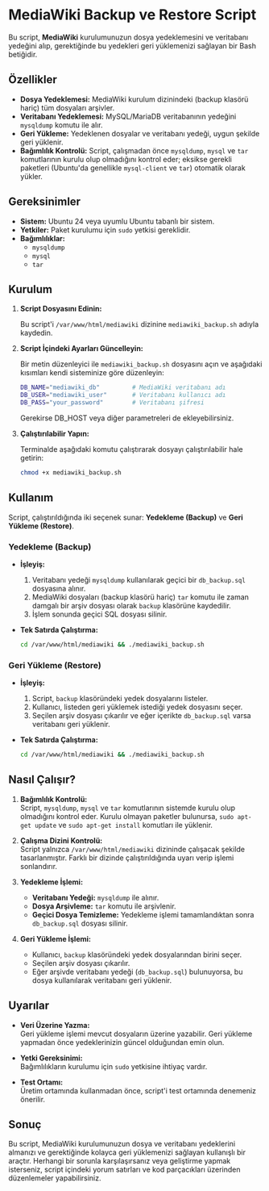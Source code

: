 
# MediaWiki Backup ve Restore Script

Bu script, **MediaWiki** kurulumunuzun dosya yedeklemesini ve veritabanı yedeğini alıp, gerektiğinde bu yedekleri geri yüklemenizi sağlayan bir Bash betiğidir.

## Özellikler

- **Dosya Yedeklemesi:** MediaWiki kurulum dizinindeki (backup klasörü hariç) tüm dosyaları arşivler.
- **Veritabanı Yedeklemesi:** MySQL/MariaDB veritabanının yedeğini `mysqldump` komutu ile alır.
- **Geri Yükleme:** Yedeklenen dosyalar ve veritabanı yedeği, uygun şekilde geri yüklenir.
- **Bağımlılık Kontrolü:** Script, çalışmadan önce `mysqldump`, `mysql` ve `tar` komutlarının kurulu olup olmadığını kontrol eder; eksikse gerekli paketleri (Ubuntu'da genellikle `mysql-client` ve `tar`) otomatik olarak yükler.

## Gereksinimler

- **Sistem:** Ubuntu 24 veya uyumlu Ubuntu tabanlı bir sistem.
- **Yetkiler:** Paket kurulumu için `sudo` yetkisi gereklidir.
- **Bağımlılıklar:**  
  - `mysqldump`  
  - `mysql`  
  - `tar`

## Kurulum

1. **Script Dosyasını Edinin:**

   Bu script'i `/var/www/html/mediawiki` dizinine `mediawiki_backup.sh` adıyla kaydedin.

2. **Script İçindeki Ayarları Güncelleyin:**

   Bir metin düzenleyici ile `mediawiki_backup.sh` dosyasını açın ve aşağıdaki kısımları kendi sisteminize göre düzenleyin:

   ```bash
   DB_NAME="mediawiki_db"         # MediaWiki veritabanı adı
   DB_USER="mediawiki_user"       # Veritabanı kullanıcı adı
   DB_PASS="your_password"        # Veritabanı şifresi
   ```

   Gerekirse DB_HOST veya diğer parametreleri de ekleyebilirsiniz.

3. **Çalıştırılabilir Yapın:**

   Terminalde aşağıdaki komutu çalıştırarak dosyayı çalıştırılabilir hale getirin:

   ```bash
   chmod +x mediawiki_backup.sh
   ```

## Kullanım

Script, çalıştırıldığında iki seçenek sunar: **Yedekleme (Backup)** ve **Geri Yükleme (Restore)**.

### Yedekleme (Backup)

- **İşleyiş:**  
  1. Veritabanı yedeği `mysqldump` kullanılarak geçici bir `db_backup.sql` dosyasına alınır.
  2. MediaWiki dosyaları (backup klasörü hariç) `tar` komutu ile zaman damgalı bir arşiv dosyası olarak `backup` klasörüne kaydedilir.
  3. İşlem sonunda geçici SQL dosyası silinir.

- **Tek Satırda Çalıştırma:**

  ```bash
  cd /var/www/html/mediawiki && ./mediawiki_backup.sh
  ```

### Geri Yükleme (Restore)

- **İşleyiş:**  
  1. Script, `backup` klasöründeki yedek dosyalarını listeler.
  2. Kullanıcı, listeden geri yüklemek istediği yedek dosyasını seçer.
  3. Seçilen arşiv dosyası çıkarılır ve eğer içerikte `db_backup.sql` varsa veritabanı geri yüklenir.

- **Tek Satırda Çalıştırma:**

  ```bash
  cd /var/www/html/mediawiki && ./mediawiki_backup.sh
  ```

## Nasıl Çalışır?

1. **Bağımlılık Kontrolü:**  
   Script, `mysqldump`, `mysql` ve `tar` komutlarının sistemde kurulu olup olmadığını kontrol eder. Kurulu olmayan paketler bulunursa, `sudo apt-get update` ve `sudo apt-get install` komutları ile yüklenir.

2. **Çalışma Dizini Kontrolü:**  
   Script yalnızca `/var/www/html/mediawiki` dizininde çalışacak şekilde tasarlanmıştır. Farklı bir dizinde çalıştırıldığında uyarı verip işlemi sonlandırır.

3. **Yedekleme İşlemi:**  
   - **Veritabanı Yedeği:** `mysqldump` ile alınır.
   - **Dosya Arşivleme:** `tar` komutu ile arşivlenir.
   - **Geçici Dosya Temizleme:** Yedekleme işlemi tamamlandıktan sonra `db_backup.sql` dosyası silinir.

4. **Geri Yükleme İşlemi:**  
   - Kullanıcı, `backup` klasöründeki yedek dosyalarından birini seçer.
   - Seçilen arşiv dosyası çıkarılır.
   - Eğer arşivde veritabanı yedeği (`db_backup.sql`) bulunuyorsa, bu dosya kullanılarak veritabanı geri yüklenir.

## Uyarılar

- **Veri Üzerine Yazma:**  
  Geri yükleme işlemi mevcut dosyaların üzerine yazabilir. Geri yükleme yapmadan önce yedeklerinizin güncel olduğundan emin olun.

- **Yetki Gereksinimi:**  
  Bağımlılıkların kurulumu için `sudo` yetkisine ihtiyaç vardır.

- **Test Ortamı:**  
  Üretim ortamında kullanmadan önce, script'i test ortamında denemeniz önerilir.

## Sonuç

Bu script, MediaWiki kurulumunuzun dosya ve veritabanı yedeklerini almanızı ve gerektiğinde kolayca geri yüklemenizi sağlayan kullanışlı bir araçtır. Herhangi bir sorunla karşılaşırsanız veya geliştirme yapmak isterseniz, script içindeki yorum satırları ve kod parçacıkları üzerinden düzenlemeler yapabilirsiniz.
```
